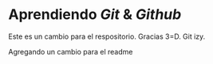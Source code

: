 # Aprendiendo _Git_ & _Github_

Este es un cambio para el respositorio. Gracias 3=D. Git izy.

Agregando un cambio para el readme
